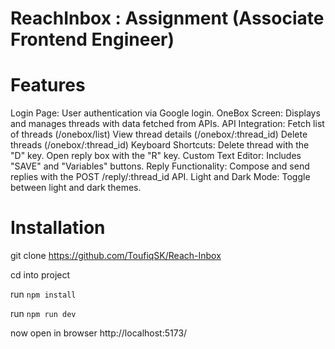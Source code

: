 # ReachInbox : Assignment (Associate Frontend Engineer)

# Features 

Login Page: User authentication via Google login.
OneBox Screen: Displays and manages threads with data fetched from APIs.
API Integration:
Fetch list of threads (/onebox/list)
View thread details (/onebox/:thread_id)
Delete threads (/onebox/:thread_id)
Keyboard Shortcuts:
Delete thread with the "D" key.
Open reply box with the "R" key.
Custom Text Editor: Includes "SAVE" and "Variables" buttons.
Reply Functionality: Compose and send replies with the POST /reply/:thread_id API.
Light and Dark Mode: Toggle between light and dark themes.

# Installation 

git clone https://github.com/ToufiqSK/Reach-Inbox

cd into project

run `npm install`

run `npm run dev`

now open in browser 
http://localhost:5173/
